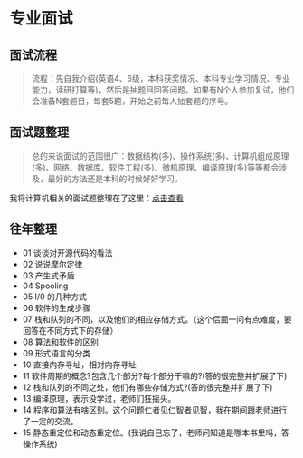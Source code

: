# 专业面试

## 面试流程

> 流程：先自我介绍(英语4、6级，本科获奖情况、本科专业学习情况、专业能力，读研打算等)，然后是抽题目回答问题。如果有N个人参加复试，他们会准备N套题目，每套5题，开始之前每人抽套题的序号。

## 面试题整理

> 总的来说面试的范围很广：数据结构(多)、操作系统(多)、计算机组成原理(多)、网络、数据库、软件工程(多)、微机原理、编译原理(多)等等都会涉及，最好的方法还是本科的时候好好学习。

我将计算机相关的面试题整理在了这里：[点击查看](https://wugenqiang.github.io/InterviewOffer/#/)

## 往年整理

* 01  谈谈对开源代码的看法
* 02  说说摩尔定律
* 03  产生式矛盾
* 04  Spooling 
* 05  I/0 的几种方式
* 06  软件的生成步骤
* 07  栈和队列的不同，以及他们的相应存储方式。（这个后面一问有点难度，要回答在不同方式下的存储）
* 08  算法和软件的区别
* 09  形式语言的分类
* 10  直接内存寻址，相对内存寻址
* 11  软件周期的概念?包含几个部分?每个部分干嘛的?(答的很完整并扩展了下)
* 12  栈和队列的不同之处，他们有哪些存储方式?(答的很完整并扩展了下)
* 13  编译原理，表示没学过，老师们狂摇头。
* 14  程序和算法有啥区别。这个问题仁者见仁智者见智，我在期间跟老师进行了一定的交流。
* 15  静态重定位和动态重定位。(我说自己忘了，老师问知道是哪本书里吗，答操作系统)